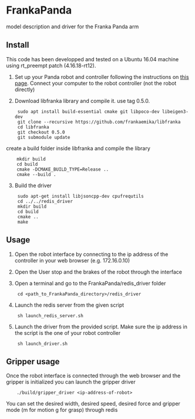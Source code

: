 FrankaPanda
===========
model description and driver for the Franka Panda arm


Install
-------

This code has been developped and tested on a Ubuntu 16.04 machine using rt_preempt patch (4.16.18-rt12).

1. Set up your Panda robot and controller following the instructions on [this page](https://frankaemika.github.io/docs/getting_started.html). Connect your computer to the robot controller (not the robot directly)

2. Download libfranka library and compile it. use tag 0.5.0.

		sudo apt install build-essential cmake git libpoco-dev libeigen3-dev
		git clone --recursive https://github.com/frankaemika/libfranka
		cd libfranka
		git checkout 0.5.0
		git submodule update
create a build folder inside libfranka and compile the library

		mkdir build
		cd build
		cmake -DCMAKE_BUILD_TYPE=Release ..
		cmake --build .

3. Build the driver

		sudo apt-get install libjsoncpp-dev cpufrequtils
		cd ../../redis_driver
		mkdir build
		cd build
		cmake ..
		make

Usage
-----

1. Open the robot interface by connecting to the ip address of the controller in your web browser (e.g. 172.16.0.10)

2. Open the User stop and the brakes of the robot through the interface

3. Open a terminal and go to the FrankaPanda/redis_driver folder

		cd <path_to_FrankaPanda_directory>/redis_driver

3. Launch the redis server from the given script

		sh launch_redis_server.sh

4. Launch the driver from the provided script. Make sure the ip address in the script is the one of your robot controller

		sh launch_driver.sh

Gripper usage
-------------

Once the robot interface is connected through the web browser and the gripper is initialized you can launch the gripper driver
		
		./build/gripper_driver <ip-address-of-robot>

You can set the desired width, desired speed, desired force and gripper mode (m for motion g for grasp) through redis